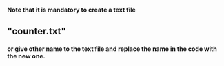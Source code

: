 
#### Note that it is mandatory to create a text file 
## "counter.txt"
#### or give other name to the text file and replace the name in the code with the new one.
